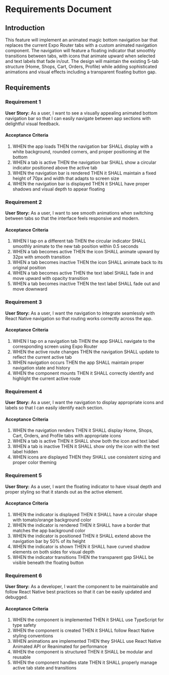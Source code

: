 # Requirements Document

## Introduction

This feature will implement an animated magic bottom navigation bar that replaces the current Expo Router tabs with a custom animated navigation component. The navigation will feature a floating indicator that smoothly transitions between tabs, with icons that animate upward when selected and text labels that fade in/out. The design will maintain the existing 5-tab structure (Home, Shops, Cart, Orders, Profile) while adding sophisticated animations and visual effects including a transparent floating button gap.

## Requirements

### Requirement 1

**User Story:** As a user, I want to see a visually appealing animated bottom navigation bar so that I can easily navigate between app sections with delightful visual feedback.

#### Acceptance Criteria

1. WHEN the app loads THEN the navigation bar SHALL display with a white background, rounded corners, and proper positioning at the bottom
2. WHEN a tab is active THEN the navigation bar SHALL show a circular indicator positioned above the active tab
3. WHEN the navigation bar is rendered THEN it SHALL maintain a fixed height of 70px and width that adapts to screen size
4. WHEN the navigation bar is displayed THEN it SHALL have proper shadows and visual depth to appear floating

### Requirement 2

**User Story:** As a user, I want to see smooth animations when switching between tabs so that the interface feels responsive and modern.

#### Acceptance Criteria

1. WHEN I tap on a different tab THEN the circular indicator SHALL smoothly animate to the new tab position within 0.5 seconds
2. WHEN a tab becomes active THEN the icon SHALL animate upward by 32px with smooth transition
3. WHEN a tab becomes inactive THEN the icon SHALL animate back to its original position
4. WHEN a tab becomes active THEN the text label SHALL fade in and move upward with opacity transition
5. WHEN a tab becomes inactive THEN the text label SHALL fade out and move downward

### Requirement 3

**User Story:** As a user, I want the navigation to integrate seamlessly with React Native navigation so that routing works correctly across the app.

#### Acceptance Criteria

1. WHEN I tap on a navigation tab THEN the app SHALL navigate to the corresponding screen using Expo Router
2. WHEN the active route changes THEN the navigation SHALL update to reflect the current active tab
3. WHEN navigation occurs THEN the app SHALL maintain proper navigation state and history
4. WHEN the component mounts THEN it SHALL correctly identify and highlight the current active route

### Requirement 4

**User Story:** As a user, I want the navigation to display appropriate icons and labels so that I can easily identify each section.

#### Acceptance Criteria

1. WHEN the navigation renders THEN it SHALL display Home, Shops, Cart, Orders, and Profile tabs with appropriate icons
2. WHEN a tab is active THEN it SHALL show both the icon and text label
3. WHEN a tab is inactive THEN it SHALL show only the icon with the text label hidden
4. WHEN icons are displayed THEN they SHALL use consistent sizing and proper color theming

### Requirement 5

**User Story:** As a user, I want the floating indicator to have visual depth and proper styling so that it stands out as the active element.

#### Acceptance Criteria

1. WHEN the indicator is displayed THEN it SHALL have a circular shape with tomato/orange background color
2. WHEN the indicator is rendered THEN it SHALL have a border that matches the app background color
3. WHEN the indicator is positioned THEN it SHALL extend above the navigation bar by 50% of its height
4. WHEN the indicator is shown THEN it SHALL have curved shadow elements on both sides for visual depth
5. WHEN the indicator transitions THEN the transparent gap SHALL be visible beneath the floating button

### Requirement 6

**User Story:** As a developer, I want the component to be maintainable and follow React Native best practices so that it can be easily updated and debugged.

#### Acceptance Criteria

1. WHEN the component is implemented THEN it SHALL use TypeScript for type safety
2. WHEN the component is created THEN it SHALL follow React Native styling conventions
3. WHEN animations are implemented THEN they SHALL use React Native Animated API or Reanimated for performance
4. WHEN the component is structured THEN it SHALL be modular and reusable
5. WHEN the component handles state THEN it SHALL properly manage active tab state and transitions